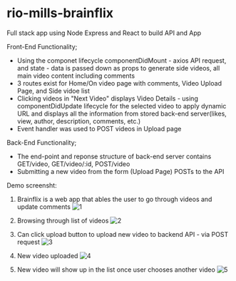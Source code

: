 # rio-mills-brainflix
Full stack app using Node Express and React to build API and App

Front-End Functionality;

<ul>
<li>Using the componet lifecycle componentDidMount - axios API request, and state - data is passed down as props to generate side videos, all main video content including comments</li>
<li>3 routes exist for Home/On video page with comments, Video Upload Page, and Side vidoe list</li>
<li>Clicking videos in "Next Video" displays Video Details - using componentDidUpdate lifecycle for the selected video to apply dynamic URL and displays all the information from stored back-end server(likes, view, author, description, comments, etc.)</li>
<li>Event handler was used to POST videos in Upload page</li>
</ul>  
  
Back-End Functionality;

<ul>
<li>The end-point and reponse structure of back-end server contains GET/video, GET/video/:id, POST/video</li>
<li>Submitting a new video from the form (Upload Page) POSTs to the API</li>
</ul>

Demo screensht: 

1. Brainflix is a web app that ables the user to go through videos and update comments
![1](https://user-images.githubusercontent.com/59574143/83926549-1f299180-a758-11ea-9d66-2385258942e3.png)

2. Browsing through list of videos
![2](https://user-images.githubusercontent.com/59574143/83926552-22248200-a758-11ea-8f17-8bfec4e3e4db.png)

3. Can click upload button to upload new video to backend API - via POST request
![3](https://user-images.githubusercontent.com/59574143/83926557-251f7280-a758-11ea-8bc0-98eaf6604358.png)

4. New video uploaded
![4](https://user-images.githubusercontent.com/59574143/83926562-281a6300-a758-11ea-970d-6dd940757b2a.png)

5. New video will show up in the list once user chooses another video 
![5](https://user-images.githubusercontent.com/59574143/83926566-2b155380-a758-11ea-9db0-d5a856fee337.png)
